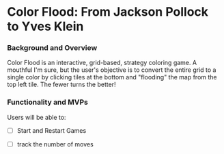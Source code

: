# Color Flood: From Jackson Pollock to Yves Klein

### Background and Overview

Color Flood is an interactive, grid-based, strategy coloring game. A mouthful I'm sure, but the user's objective is to convert the entire grid to a single color by clicking tiles at the bottom and "flooding" the map from the top left tile. The fewer turns the better! 

### Functionality and MVPs

Users will be able to: 

 - [ ] Start and Restart Games

 - [ ] track the number of moves



